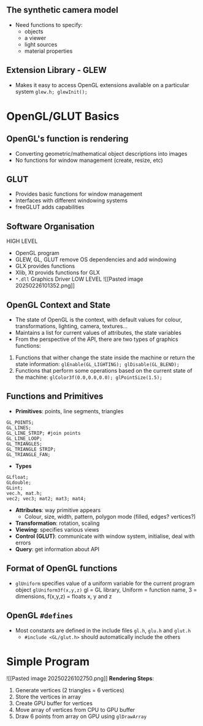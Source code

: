 ## The synthetic camera model
- Need functions to specify:
	- objects
	- a viewer
	- light sources
	- material properties

## Extension Library - GLEW
- Makes it easy to access OpenGL extensions available on a particular system
`glew.h; glewInit();`

# OpenGL/GLUT Basics
## OpenGL's function is rendering
- Converting geometric/mathematical object descriptions into images
- No functions for window management (create, resize, etc)
## GLUT
- Provides basic functions for window management
- Interfaces with different windowing systems
- freeGLUT adds capabilities
## Software Organisation
HIGH LEVEL
- OpenGL program
- GLEW, GL, GLUT remove OS dependencies and add windowing
- GLX provides functions
- Xlib, Xt provids functions for GLX
- `*.dll` Graphics Driver
LOW LEVEL
![[Pasted image 20250226101352.png]]
## OpenGL Context and State
- The state of OpenGL is the context, with default values for colour, transformations, lighting, camera, textures...
- Maintains a list for current values of attributes, the state variables
- From the perspective of the API, there are two types of graphics functions:
1. Functions that wither change the state inside the machine or return the state information: `glEnable(GL_LIGHTING); glDisable(GL_BLEND);`
2. Functions that perform some operations based on the current state of the machine: `glColor3f(0.0,0.0,0.0); glPointSize(1.5);`
## Functions and Primitives
- **Primitives**: points, line segments, triangles
```
GL_POINTS;
GL_LINES;
GL_LINE_STRIP; #join points
GL_LINE_LOOP;
GL_TRIANGLES;
GL_TRIANGLE STRIP;
GL_TRIANGLE_FAN;
```
- **Types**
```
GLfloat;
GLdouble;
GLint;
vec.h, mat.h;
vec2; vec3; mat2; mat3; mat4;
```
- **Attributes**: way primitive appears
	- Colour, size, width, pattern, polygon mode (filled, edges? vertices?)
- **Transformation**: rotation, scaling
- **Viewing**: specifies various views
- **Control (GLUT)**: communicate with window system, initialise, deal with errors
- **Query**: get information about API
## Format of OpenGL functions
- `glUniform` specifies value of a uniform variable for the current program object
`glUniform3f(x,y,z)` gl = GL library, Uniform = function name, 3 = dimensions, f(x,y,z) = floats x, y and z
## OpenGL `#defines`
- Most constants are defined in the include files `gl.h`, `glu.h` and `glut.h`
	- `#include <GL/glut.h>` should automatically include the others

# Simple Program
![[Pasted image 20250226102750.png]]
**Rendering Steps**:
1. Generate vertices (2 triangles = 6 vertices)
2. Store the vertices in array
3. Create GPU buffer for vertices
4. Move array of vertices from CPU to GPU buffer
5. Draw 6 points from array on GPU using `glDrawArray`
